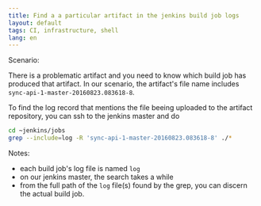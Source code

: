```yaml
---
title: Find a a particular artifact in the jenkins build job logs
layout: default
tags: CI, infrastructure, shell
lang: en
---
```


Scenario: 

There is a problematic artifact and you need to know which build job has produced that artifact. 
In our scenario, the artifact's file name includes `sync-api-1-master-20160823.083618-8`.

To find the log record that mentions the file beeing uploaded to the artifact repository, you can ssh to the jenkins master and do

```sh
cd ~jenkins/jobs
grep --include=log -R 'sync-api-1-master-20160823.083618-8' ./*
```

Notes:
* each build job's log file is named `log`
* on our jenkins master, the search takes a while
* from the full path of the `log` file(s) found by the grep, you can discern the actual build job.
